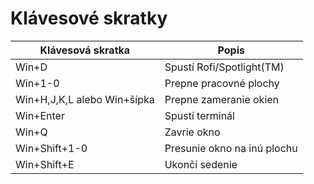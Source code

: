 # Klávesové skratky

| Klávesová skratka           | Popis                       |
| --------------------------- | --------------------------- |
| Win+D                       | Spustí Rofi/Spotlight(TM)   |
| Win+1-0                     | Prepne pracovné plochy      |
| Win+H,J,K,L alebo Win+šípka | Prepne zameranie okien      |
| Win+Enter                   | Spustí terminál             |
| Win+Q                       | Zavrie okno                 |
| Win+Shift+1-0               | Presunie okno na inú plochu |
| Win+Shift+E                 | Ukončí sedenie              |


